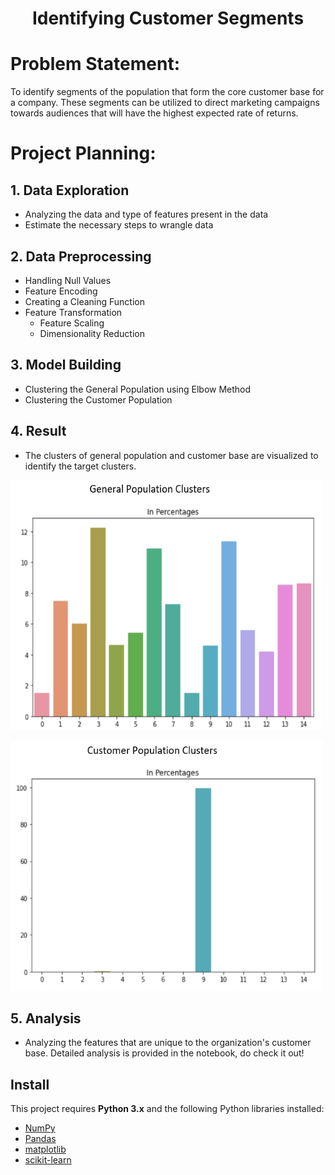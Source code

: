 <h1 align="center">Identifying Customer Segments</h1>

# Problem Statement: 

To identify segments of the population that form the core customer base for a company. These segments can be utilized to direct marketing campaigns towards audiences that will have the highest expected rate of returns.

# Project Planning:

## 1.  Data Exploration
  * Analyzing the data and type of features present in the data
  * Estimate the necessary steps to wrangle data

## 2. Data Preprocessing  
  * Handling Null Values
  * Feature Encoding
  * Creating a Cleaning Function
  * Feature Transformation
      - Feature Scaling
      - Dimensionality Reduction

## 3. Model Building
  * Clustering the General Population using Elbow Method
  * Clustering the Customer Population

## 4. Result
  * The clusters of general population and customer base are visualized to identify the target clusters.  

<img
  src="https://github.com/Praveen-Samudrala/Machine-Learning-and-Data-Science/blob/main/Projects/Customer%20Segmentation/Images/General%20Population%20Cluster.png"
  alt="Customer Population Clusters"
  title="Customer Population Clusters"
  style="display: inline-block; margin: 0 auto; width:500px; height:400px"/>

<img
  src="https://github.com/Praveen-Samudrala/Machine-Learning-and-Data-Science/blob/main/Projects/Customer%20Segmentation/Images/Customer%20Cluster.png"
  alt="General Population Clusters"
  title="General Population Clusters"
  style="display: inline-block; margin: 0 auto; width:500px; height:400px"/>
  
## 5. Analysis
  * Analyzing the features that are unique to the organization's customer base. Detailed analysis is provided in the notebook, do check it out!

## Install

This project requires **Python 3.x** and the following Python libraries installed:

- [NumPy](http://www.numpy.org/)
- [Pandas](http://pandas.pydata.org)
- [matplotlib](http://matplotlib.org/)
- [scikit-learn](http://scikit-learn.org/stable/)
